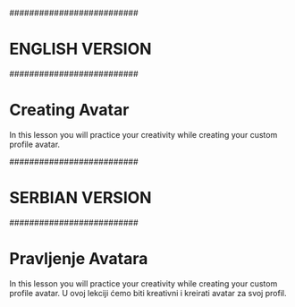 ##########################
#     ENGLISH VERSION    #
##########################

# Creating Avatar

In this lesson you will practice your creativity while creating your custom profile avatar.

##########################
#     SERBIAN VERSION    #
##########################

# Pravljenje Avatara

In this lesson you will practice your creativity while creating your custom profile avatar.
U ovoj lekciji ćemo biti kreativni i kreirati avatar za svoj profil.
